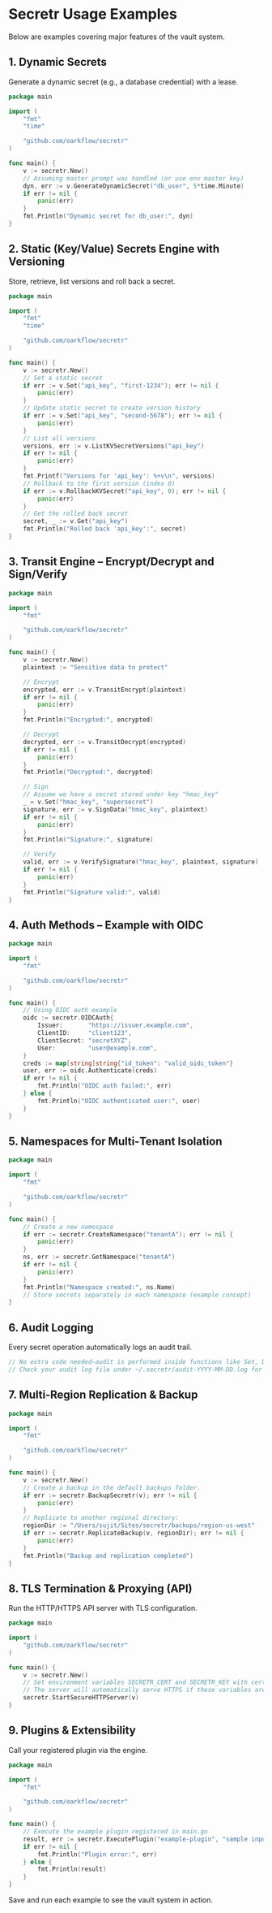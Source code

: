 # Secretr Usage Examples

Below are examples covering major features of the vault system.

## 1. Dynamic Secrets
Generate a dynamic secret (e.g., a database credential) with a lease.
```go
package main

import (
	"fmt"
	"time"

	"github.com/oarkflow/secretr"
)

func main() {
	v := secretr.New()
	// Assuming master prompt was handled (or use env master key)
	dyn, err := v.GenerateDynamicSecret("db_user", 5*time.Minute)
	if err != nil {
		panic(err)
	}
	fmt.Println("Dynamic secret for db_user:", dyn)
}
```

## 2. Static (Key/Value) Secrets Engine with Versioning
Store, retrieve, list versions and roll back a secret.
```go
package main

import (
	"fmt"
	"time"

	"github.com/oarkflow/secretr"
)

func main() {
	v := secretr.New()
	// Set a static secret
	if err := v.Set("api_key", "first-1234"); err != nil {
		panic(err)
	}
	// Update static secret to create version history
	if err := v.Set("api_key", "second-5678"); err != nil {
		panic(err)
	}
	// List all versions
	versions, err := v.ListKVSecretVersions("api_key")
	if err != nil {
		panic(err)
	}
	fmt.Printf("Versions for 'api_key': %+v\n", versions)
	// Rollback to the first version (index 0)
	if err := v.RollbackKVSecret("api_key", 0); err != nil {
		panic(err)
	}
	// Get the rolled back secret
	secret, _ := v.Get("api_key")
	fmt.Println("Rolled back 'api_key':", secret)
}
```

## 3. Transit Engine – Encrypt/Decrypt and Sign/Verify
```go
package main

import (
	"fmt"

	"github.com/oarkflow/secretr"
)

func main() {
	v := secretr.New()
	plaintext := "Sensitive data to protect"

	// Encrypt
	encrypted, err := v.TransitEncrypt(plaintext)
	if err != nil {
		panic(err)
	}
	fmt.Println("Encrypted:", encrypted)

	// Decrypt
	decrypted, err := v.TransitDecrypt(encrypted)
	if err != nil {
		panic(err)
	}
	fmt.Println("Decrypted:", decrypted)

	// Sign
	// Assume we have a secret stored under key "hmac_key"
	_ = v.Set("hmac_key", "supersecret")
	signature, err := v.SignData("hmac_key", plaintext)
	if err != nil {
		panic(err)
	}
	fmt.Println("Signature:", signature)

	// Verify
	valid, err := v.VerifySignature("hmac_key", plaintext, signature)
	if err != nil {
		panic(err)
	}
	fmt.Println("Signature valid:", valid)
}
```

## 4. Auth Methods – Example with OIDC
```go
package main

import (
	"fmt"

	"github.com/oarkflow/secretr"
)

func main() {
	// Using OIDC auth example
	oidc := secretr.OIDCAuth{
		Issuer:       "https://issuer.example.com",
		ClientID:     "client123",
		ClientSecret: "secretXYZ",
		User:         "user@example.com",
	}
	creds := map[string]string{"id_token": "valid_oidc_token"}
	user, err := oidc.Authenticate(creds)
	if err != nil {
		fmt.Println("OIDC auth failed:", err)
	} else {
		fmt.Println("OIDC authenticated user:", user)
	}
}
```

## 5. Namespaces for Multi‑Tenant Isolation
```go
package main

import (
	"fmt"

	"github.com/oarkflow/secretr"
)

func main() {
	// Create a new namespace
	if err := secretr.CreateNamespace("tenantA"); err != nil {
		panic(err)
	}
	ns, err := secretr.GetNamespace("tenantA")
	if err != nil {
		panic(err)
	}
	fmt.Println("Namespace created:", ns.Name)
	// Store secrets separately in each namespace (example concept)
}
```

## 6. Audit Logging
Every secret operation automatically logs an audit trail.
```go
// No extra code needed—audit is performed inside functions like Set, Delete, etc.
// Check your audit log file under ~/.secretr/audit-YYYY-MM-DD.log for entries.
```

## 7. Multi‑Region Replication & Backup
```go
package main

import (
	"fmt"

	"github.com/oarkflow/secretr"
)

func main() {
	v := secretr.New()
	// Create a backup in the default backups folder.
	if err := secretr.BackupSecretr(v); err != nil {
		panic(err)
	}
	// Replicate to another regional directory:
	regionDir := "/Users/sujit/Sites/secretr/backups/region-us-west"
	if err := secretr.ReplicateBackup(v, regionDir); err != nil {
		panic(err)
	}
	fmt.Println("Backup and replication completed")
}
```

## 8. TLS Termination & Proxying (API)
Run the HTTP/HTTPS API server with TLS configuration.
```go
package main

import (
	"github.com/oarkflow/secretr"
)

func main() {
	v := secretr.New()
	// Set environment variables SECRETR_CERT and SECRETR_KEY with certificate file paths.
	// The server will automatically serve HTTPS if these variables are set.
	secretr.StartSecureHTTPServer(v)
}
```

## 9. Plugins & Extensibility
Call your registered plugin via the engine.
```go
package main

import (
	"fmt"

	"github.com/oarkflow/secretr"
)

func main() {
	// Execute the example plugin registered in main.go
	result, err := secretr.ExecutePlugin("example-plugin", "sample input")
	if err != nil {
		fmt.Println("Plugin error:", err)
	} else {
		fmt.Println(result)
	}
}
```

Save and run each example to see the vault system in action.
